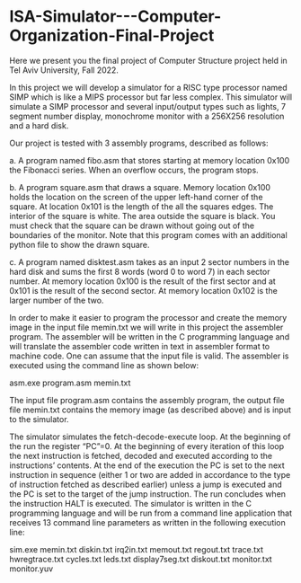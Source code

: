 # ISA-Simulator---Computer-Organization-Final-Project

Here we present you the final project of Computer Structure project held in Tel Aviv University, Fall 2022.

In this project we will develop a simulator for a RISC type processor named SIMP which is like a MIPS processor but far less complex.
This simulator will simulate a SIMP processor and several input/output types such as lights, 7 segment number display, monochrome monitor with a 256X256 resolution and a hard disk.

Our project is tested with 3 assembly programs, described as follows:

a. A program named fibo.asm that stores starting at memory location 0x100 the Fibonacci series. When an overflow occurs, the program stops.

b. A program square.asm that draws a square. Memory location 0x100 holds the location on the screen of the upper left-hand corner of the square. At location 0x101 is the length of the all the squares edges. The interior of the square is white. The area outside the square is black. You must check that the square can be drawn without going out of the boundaries of the monitor. Note that this program comes with an additional python file to show the drawn square.

c. A program named disktest.asm takes as an input 2 sector numbers in the hard disk and sums the first 8 words (word 0 to word 7) in each sector number. At memory location 0x100 is the result of the first sector and at 0x101 is the result of the second sector. At memory location 0x102 is the larger number of the two.

In order to make it easier to program the processor and create the memory image in the input file memin.txt we will write in this project the assembler program. The assembler will be written in the C programming language and will translate the assembler code written in text in assembler format to machine code. One can assume that the input file is valid.
The assembler is executed using the command line as shown below:

asm.exe program.asm memin.txt

The input file program.asm contains the assembly program, the output file file memin.txt contains 
the memory image (as described above) and is input to the simulator.

The simulator simulates the fetch-decode-execute loop. At the beginning of the run the register “PC”=0. At the beginning of every iteration of this loop the next instruction is fetched, decoded and executed according to the instructions’ contents. At the end of the execution the PC is set to the next instruction in sequence (either 1 or two are added in accordance to the type of instruction fetched as described earlier) unless a jump is executed and the PC is set to the target of the jump instruction. The run concludes when the instruction HALT is executed.
The simulator is written in the C programming language and will be run from a command line application that receives 13 command line parameters as written in the following execution line:

sim.exe memin.txt diskin.txt irq2in.txt memout.txt regout.txt trace.txt hwregtrace.txt cycles.txt leds.txt display7seg.txt diskout.txt monitor.txt monitor.yuv
